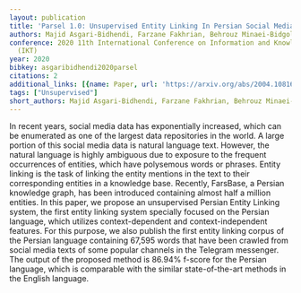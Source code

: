 ```yaml
---
layout: publication
title: 'Parsel 1.0: Unsupervised Entity Linking In Persian Social Media Texts'
authors: Majid Asgari-Bidhendi, Farzane Fakhrian, Behrouz Minaei-Bidgoli
conference: 2020 11th International Conference on Information and Knowledge Technology
  (IKT)
year: 2020
bibkey: asgaribidhendi2020parsel
citations: 2
additional_links: [{name: Paper, url: 'https://arxiv.org/abs/2004.10816'}]
tags: ["Unsupervised"]
short_authors: Majid Asgari-Bidhendi, Farzane Fakhrian, Behrouz Minaei-Bidgoli
---
```

In recent years, social media data has exponentially increased, which can be
enumerated as one of the largest data repositories in the world. A large
portion of this social media data is natural language text. However, the
natural language is highly ambiguous due to exposure to the frequent
occurrences of entities, which have polysemous words or phrases. Entity linking
is the task of linking the entity mentions in the text to their corresponding
entities in a knowledge base. Recently, FarsBase, a Persian knowledge graph,
has been introduced containing almost half a million entities. In this paper,
we propose an unsupervised Persian Entity Linking system, the first entity
linking system specially focused on the Persian language, which utilizes
context-dependent and context-independent features. For this purpose, we also
publish the first entity linking corpus of the Persian language containing
67,595 words that have been crawled from social media texts of some popular
channels in the Telegram messenger. The output of the proposed method is 86.94%
f-score for the Persian language, which is comparable with the similar
state-of-the-art methods in the English language.